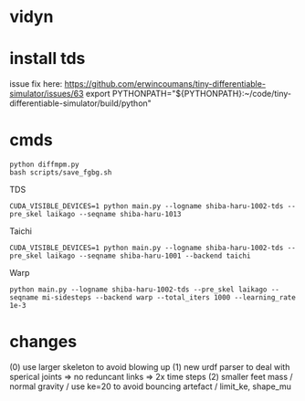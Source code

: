 # vidyn
# install tds
issue fix here: https://github.com/erwincoumans/tiny-differentiable-simulator/issues/63
export PYTHONPATH="${PYTHONPATH}:~/code/tiny-differentiable-simulator/build/python"

# cmds
```
python diffmpm.py
bash scripts/save_fgbg.sh
```

TDS
```
CUDA_VISIBLE_DEVICES=1 python main.py --logname shiba-haru-1002-tds --pre_skel laikago --seqname shiba-haru-1013
```

Taichi
```
CUDA_VISIBLE_DEVICES=1 python main.py --logname shiba-haru-1002-tds --pre_skel laikago --seqname shiba-haru-1001 --backend taichi
```

Warp
```
python main.py --logname shiba-haru-1002-tds --pre_skel laikago --seqname mi-sidesteps --backend warp --total_iters 1000 --learning_rate 1e-3
```

# changes
(0) use larger skeleton to avoid blowing up
(1) new urdf parser to deal with sperical joints => no reduncant links => 2x time steps
(2) smaller feet mass / normal gravity / use ke=20 to avoid bouncing artefact / limit_ke, shape_mu
